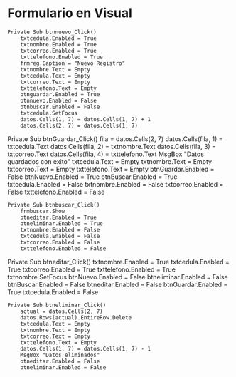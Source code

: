 # Formulario en Visual

~~~
Private Sub btnnuevo_Click()
    txtcedula.Enabled = True
    txtnombre.Enabled = True
    txtcorreo.Enabled = True
    txttelefono.Enabled = True
    frmreg.Caption = "Nuevo Registro"
    txtnombre.Text = Empty
    txtcedula.Text = Empty
    txtcorreo.Text = Empty
    txttelefono.Text = Empty
    btnguardar.Enabled = True
    btnnuevo.Enabled = False
    btnbuscar.Enabled = False
    txtcedula.SetFocus
    datos.Cells(1, 7) = datos.Cells(1, 7) + 1
    datos.Cells(2, 7) = datos.Cells(1, 7)
~~~
Private Sub btnGuardar_Click()
    fila = datos.Cells(2, 7)
    datos.Cells(fila, 1) = txtcedula.Text
    datos.Cells(fila, 2) = txtnombre.Text
    datos.Cells(fila, 3) = txtcorreo.Text
    datos.Cells(fila, 4) = txttelefono.Text
    MsgBox "Datos guardados con exito"
    txtcedula.Text = Empty
    txtnombre.Text = Empty
    txtcorreo.Text = Empty
    txttelefono.Text = Empty
    btnGuardar.Enabled = False
    btnNuevo.Enabled = True
    btnBuscar.Enabled = True
    txtcedula.Enabled = False
    txtnombre.Enabled = False
    txtcorreo.Enabled = False
    txttelefono.Enabled = False
~~~
Private Sub btnbuscar_Click()
    frmbuscar.Show
    btneditar.Enabled = True
    btneliminar.Enabled = True
    txtnombre.Enabled = False
    txtcedula.Enabled = False
    txtcorreo.Enabled = False
    txttelefono.Enabled = False
~~~
Private Sub btneditar_Click()
    txtnombre.Enabled = True
    txtcedula.Enabled = True
    txtcorreo.Enabled = True
    txttelefono.Enabled = True
    txtnombre.SetFocus
    btnNuevo.Enabled = False
    btneliminar.Enabled = False
    btnBuscar.Enabled = False
    btneditar.Enabled = False
    btnGuardar.Enabled = True
    txtcedula.Enabled = False
~~~
Private Sub btneliminar_Click()
    actual = datos.Cells(2, 7)
    datos.Rows(actual).EntireRow.Delete
    txtcedula.Text = Empty
    txtnombre.Text = Empty
    txtcorreo.Text = Empty
    txttelefono.Text = Empty
    datos.Cells(1, 7) = datos.Cells(1, 7) - 1
    MsgBox "Datos eliminados"
    btneditar.Enabled = False
    btneliminar.Enabled = False
~~~